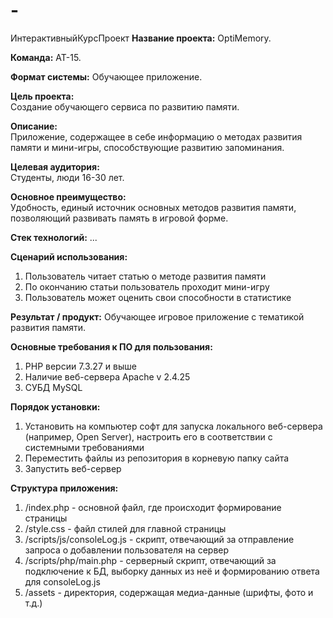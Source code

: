 # -
ИнтерактивныйКурсПроект
<b>Название проекта:</b> OptiMemory.

<b>Команда:</b> АТ-15.

<b>Формат системы:</b> 
Обучающее приложение.

<b>Цель проекта:</b>  
Создание обучающего сервиса по развитию памяти.

<b>Описание:</b>  
Приложение, содержащее в себе информацию о методах развития памяти и мини-игры, способствующие развитию запоминания.

<b>Целевая аудитория:</b>  
Студенты, люди 16-30 лет.

<b>Основное преимущество:</b>  
Удобность, единый источник основных методов развития памяти, позволяющий развивать память в игровой форме.

<b>Стек технологий:</b> 
...

<b>Сценарий использования:</b>  
1) Пользователь читает статью о методе развития памяти
2) По окончанию статьи пользователь проходит мини-игру
3) Пользователь может оценить свои способности в статистике

<b>Результат / продукт:</b> 
Обучающее игровое приложение с тематикой развития памяти.

<b>Основные требования к ПО для пользования:</b>
1) PHP версии 7.3.27 и выше
2) Наличие веб-сервера Apache v 2.4.25
3) СУБД MySQL

<b>Порядок установки:</b> 
1) Установить на компьютер софт для запуска локального веб-сервера (например, Open Server), настроить его в соответствии с системными требованиями
2) Переместить файлы из репозитория в корневую папку сайта
3) Запустить веб-сервер

<b>Структура приложения:</b> 
1) /index.php - основной файл, где происходит формирование страницы
2) /style.css - файл стилей для главной страницы
3) /scripts/js/consoleLog.js - скрипт, отвечающий за отправление запроса о добавлении пользователя на сервер
4) /scripts/php/main.php - серверный скрипт, отвечающий за подключение к БД, выборку данных из неё и формированию ответа для consoleLog.js
5) /assets - директория, содержащая медиа-данные (шрифты, фото и т.д.)
